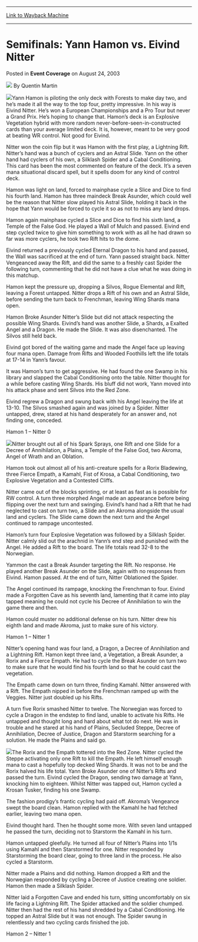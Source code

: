 
---
[Link to Wayback Machine](https://web.archive.org/web/20171029035346/https://magic.wizards.com/en/articles/archive/event-coverage/semifinals-yann-hamon-vs-eivind-nitter-2003-08-24)

[_metadata_:author]:- "Quentin Martin"
[_metadata_:description]:- "Yann Hamon is piloting the only deck with Forests to make day two, and he’s made it all the way to the top four, pretty impressive. In his way is Eivind Nitter. He’s won a European Championships and a Pro Tour but never a Grand Prix. He’s hoping to change that. Hamon’s deck is an Explosive Vegetation hybrid with more random never-before-seen-in-constructed cards than your average limited deck. It is, however, meant to be very good at beating WR control."
[_metadata_:generator]:- "Drupal 7 (http://drupal.org)"
[_metadata_:node]:- "778686"
[_metadata_:publish_date]:- "2003-08-24"
[_metadata_:source]:- "div-main-content"
[_metadata_:title]:- "Semifinals: Yann Hamon vs. Eivind Nitter"
[_metadata_:wayback_capture_timestamp]:- "2017-10-29 03:53:46"
[_metadata_:wayback_raw_url]:- "https://web.archive.org/web/20171029035346id_/https://magic.wizards.com/en/articles/archive/event-coverage/semifinals-yann-hamon-vs-eivind-nitter-2003-08-24"
[_metadata_:wayback_url]:- "https://magic.wizards.com/en/articles/archive/event-coverage/semifinals-yann-hamon-vs-eivind-nitter-2003-08-24"
---


Semifinals: Yann Hamon vs. Eivind Nitter
========================================



 Posted in **Event Coverage**
 on August 24, 2003 






![](https://media.magic.wizards.com/styles/auth_small/public/generic-avatar-150_256.png)
By Quentin Martin











![](https://media.magic.wizards.com/image_legacy_migration/sideboard/images/gplon03/a848.jpg)Yann Hamon is piloting the only deck with Forests to make day two, and he’s made it all the way to the top four, pretty impressive. In his way is Eivind Nitter. He’s won a European Championships and a Pro Tour but never a Grand Prix. He’s hoping to change that. Hamon’s deck is an Explosive Vegetation hybrid with more random never-before-seen-in-constructed cards than your average limited deck. It is, however, meant to be very good at beating WR control. Not good for Eivind.

Nitter won the coin flip but it was Hamon with the first play, a Lightning Rift. Nitter’s hand was a bunch of cyclers and an Astral Slide. Yann on the other hand had cyclers of his own, a Silklash Spider and a Cabal Conditioning. This card has been the most commented on feature of the deck. It’s a seven mana situational discard spell, but it spells doom for any kind of control deck.

Hamon was light on land, forced to mainphase cycle a Slice and Dice to find his fourth land. Hamon has three maindeck Break Asunder, which could well be the reason that Nitter slow played his Astral Slide, holding it back in the hope that Yann would be forced to cycle it so as not to miss any land drops. 

Hamon again mainphase cycled a Slice and Dice to find his sixth land, a Temple of the False God. He played a Wall of Mulch and passed. Eivind end step cycled twice to give him something to work with as all he had drawn so far was more cyclers, he took two Rift hits to the dome.

Eivind returned a previously cycled Eternal Dragon to his hand and passed, the Wall was sacrificed at the end of turn. Yann passed straight back. Nitter Vengeanced away the Rift, and did the same to a freshly cast Spider the following turn, commenting that he did not have a clue what he was doing in this matchup.

Hamon kept the pressure up, dropping a Silvos, Rogue Elemental and Rift, leaving a Forest untapped. Nitter drops a Rift of his own and an Astral Slide, before sending the turn back to Frenchman, leaving Wing Shards mana open.

Hamon Broke Asunder Nitter’s Slide but did not attack respecting the possible Wing Shards. Eivind’s hand was another Slide, a Shards, a Exalted Angel and a Dragon. He made the Slide. It was also disenchanted. The Silvos still held back.

Eivind got bored of the waiting game and made the Angel face up leaving four mana open. Damage from Rifts and Wooded Foothills left the life totals at 17-14 in Yann’s favour. 

It was Hamon’s turn to get aggressive. He had found the one Swamp in his library and slapped the Cabal Conditioning onto the table. Nitter thought for a while before casting Wing Shards. His bluff did not work, Yann moved into his attack phase and sent Silvos into the Red Zone.

Eivind regrew a Dragon and swung back with his Angel leaving the life at 13-10. The Silvos smashed again and was joined by a Spider. Nitter untapped, drew, stared at his hand desperately for an answer and, not finding one, conceded.

Hamon 1 – Nitter 0

![](https://media.magic.wizards.com/image_legacy_migration/sideboard/images/gplon03/a851.jpg)Nitter brought out all of his Spark Sprays, one Rift and one Slide for a Decree of Annihilation, a Plains, a Temple of the False God, two Akroma, Angel of Wrath and an Oblation. 

Hamon took out almost all of his anti-creature spells for a Rorix Bladewing, three Fierce Empath, a Kamahl, Fist of Krosa, a Cabal Conditioning, two Explosive Vegetation and a Contested Cliffs.

Nitter came out of the blocks sprinting, or at least as fast as is possible for RW control. A turn three morphed Angel made an appearance before being flipping over the next turn and swinging. Eivind’s hand had a Rift that he had neglected to cast on turn two, a Slide and an Akroma alongside the usual land and cyclers. The Slide came down the next turn and the Angel continued to rampage uncontested.

Hamon’s turn four Explosive Vegetation was followed by a Silklash Spider. Nitter calmly slid out the arachnid in Yann’s end step and punished with the Angel. He added a Rift to the board. The life totals read 32-8 to the Norwegian.

Yammon the cast a Break Asunder targeting the Rift. No response. He played another Break Asunder on the Slide, again with no responses from Eivind. Hamon passed. At the end of turn, Nitter Oblationed the Spider.

The Angel continued its rampage, knocking the Frenchman to four. Eivind made a Forgotten Cave as his seventh land, lamenting that it came into play tapped meaning he could not cycle his Decree of Annihilation to win the game there and then.

Hamon could muster no additional defense on his turn. Nitter drew his eighth land and made Akroma, just to make sure of his victory.

Hamon 1 – Nitter 1

Nitter’s opening hand was four land, a Dragon, a Decree of Annihilation and a Lightning Rift. Hamon kept three land, a Vegetation, a Break Asunder, a Rorix and a Fierce Empath. He had to cycle the Break Asunder on turn two to make sure that he would find his fourth land so that he could cast the vegetation.

The Empath came down on turn three, finding Kamahl. Nitter answered with a Rift. The Empath nipped in before the Frenchman ramped up with the Veggies. Nitter just doubled up his Rifts.

A turn five Rorix smashed Nitter to twelve. The Norwegian was forced to cycle a Dragon in the endstep to find land, unable to activate his Rifts. He untapped and thought long and hard about what tot do next. He was in trouble and he stared at his hand of Plains, Secluded Steppe, Decree of Annihilation, Decree of Justice, Dragon and Starstorm searching for a solution. He made the Plains and said go.

![](https://media.magic.wizards.com/image_legacy_migration/sideboard/images/gplon03/a852.jpg)The Rorix and the Empath tottered into the Red Zone. Nitter cycled the Steppe activating only one Rift to kill the Empath. He left himself enough mana to cast a hopefully top decked Wing Shards. It was not to be and the Rorix halved his life total. Yann Broke Asunder one of Nitter’s Rifts and passed the turn. Eivind cycled the Dragon, sending two damage at Yann, knocking him to eighteen. Whilst Nitter was tapped out, Hamon cycled a Krosan Tusker, finding his one Swamp.

The fashion prodigy’s frantic cycling had paid off. Akroma’s Vengeance swept the board clean. Hamon replied with the Kamahl he had fetched earlier, leaving two mana open.

Eivind thought hard. Then he thought some more. With seven land untapped he passed the turn, deciding not to Starstorm the Kamahl in his turn.

Hamon untapped gleefully. He turned all four of Nitter’s Plains into 1/1s using Kamahl and then Starstormed for one. Nitter responded by Starstorming the board clear, going to three land in the process. He also cycled a Starstorm. 

Nitter made a Plains and did nothing. Hamon dropped a Rift and the Norwegian responded by cycling a Decree of Justice creating one soldier. Hamon then made a Silklash Spider.

Nitter laid a Forgotten Cave and ended his turn, sitting uncomfortably on six life facing a Lightning Rift. The Spider attacked and the soldier chumped. Nitter then had the rest of his hand shredded by a Cabal Conditioning. He topped an Astral Slide but it was not enough. The Spider swung in relentlessly and two cycling cards finished the job.

Hamon 2 – Nitter 1







